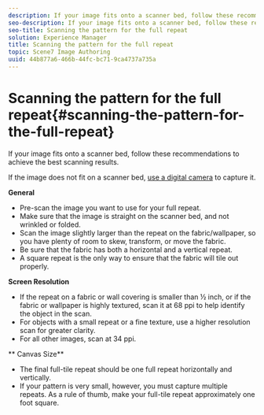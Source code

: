 ```yaml
---
description: If your image fits onto a scanner bed, follow these recommendations to achieve the best scanning results.
seo-description: If your image fits onto a scanner bed, follow these recommendations to achieve the best scanning results.
seo-title: Scanning the pattern for the full repeat
solution: Experience Manager
title: Scanning the pattern for the full repeat
topic: Scene7 Image Authoring
uuid: 44b877a6-466b-44fc-bc71-9ca4737a735a
---
```


# Scanning the pattern for the full repeat{#scanning-the-pattern-for-the-full-repeat}

If your image fits onto a scanner bed, follow these recommendations to achieve the best scanning results.

If the image does not fit on a scanner bed, [use a digital camera](../../c-vat-troubleshooting/r-vat-full-tile-repeat/c-vat-text-imgs-dig-cam.md#concept-d721159afdbe41a59889e7cbd7c39d2e) to capture it.

**General**

* Pre-scan the image you want to use for your full repeat. 
* Make sure that the image is straight on the scanner bed, and not wrinkled or folded. 
* Scan the image slightly larger than the repeat on the fabric/wallpaper, so you have plenty of room to skew, transform, or move the fabric. 
* Be sure that the fabric has both a horizontal and a vertical repeat. 
* A square repeat is the only way to ensure that the fabric will tile out properly.

**Screen Resolution**

* If the repeat on a fabric or wall covering is smaller than ½ inch, or if the fabric or wallpaper is highly textured, scan it at 68 ppi to help identify the object in the scan. 
* For objects with a small repeat or a fine texture, use a higher resolution scan for greater clarity. 
* For all other images, scan at 34 ppi.

** Canvas Size**

* The final full-tile repeat should be one full repeat horizontally and vertically. 
* If your pattern is very small, however, you must capture multiple repeats. As a rule of thumb, make your full-tile repeat approximately one foot square.

